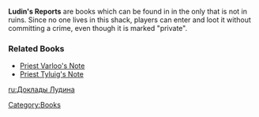 **Ludin's Reports** are books which can be found in [](The_Hub.md) in the only [](Small_Shack.md) that is not in ruins. Since no one lives
in this shack, players can enter and loot it without committing a crime,
even though it is marked "private".

### Related Books

- [Priest Varloo's Note](Priest_Varloo's_Note.md "wikilink")
- [Priest Tyluig's Note](Priest_Tyluig's_Note.md "wikilink")

[ru:Доклады Лудина](ru:Доклады_Лудина "wikilink")

[Category:Books](Category:Books "wikilink")